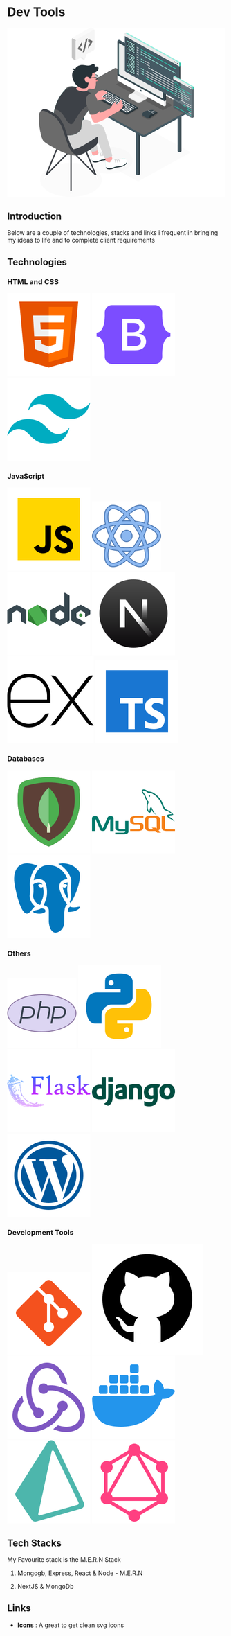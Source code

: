 # Dev Tools

![](./src/assets/dev.png)

## Introduction

Below are a couple of technologies, stacks and links i frequent in bringing my ideas to life and to complete client requirements

## Technologies

### HTML and CSS

![html](./src/assets/tools/html.svg) ![bootstrap](./src/assets/tools/bootstrap.svg) ![tailwindCss](./src/assets/tools/tailwindcss.svg)

### JavaScript

![Javascript](./src/assets/tools/javascript.svg) ![React](./src/assets/tools/react.svg) ![node](./src/assets/tools/nodejs.svg) ![Nextjs](./src/assets/tools/nextjs.svg) ![Express](./src/assets/tools/expressjs.svg) ![Typescript](./src/assets/tools/typescript.svg)

### Databases

![MongoDb](./src/assets/tools/mongodb.svg) ![mysql](./src/assets/tools/mysql.svg) ![postgres](./src/assets/tools/postgres.svg)

### Others

![Php](./src/assets/tools/php.svg) ![Python](./src/assets/tools/python.svg) ![Flask](./src/assets/tools/flask.svg) ![Django](./src/assets/tools/django.svg) ![Wordpress](./src/assets/tools/wordpress.svg)

### Development Tools

![git](./src/assets/tools/git.svg) ![Github](./src/assets/tools/github.svg) ![redux](./src/assets/tools/redux.svg) ![Docker](./src/assets/tools/docker.svg)
![prisma](./src/assets/tools/prisma.svg) ![graphql](./src/assets/tools/graphql.svg)

## Tech Stacks

My Favourite stack is the M.E.R.N Stack

1. Mongogb, Express, React & Node - M.E.R.N

2. NextJS & MongoDb

## Links

- **[Icons](https://icons8.com/)** : A great to get clean svg icons
